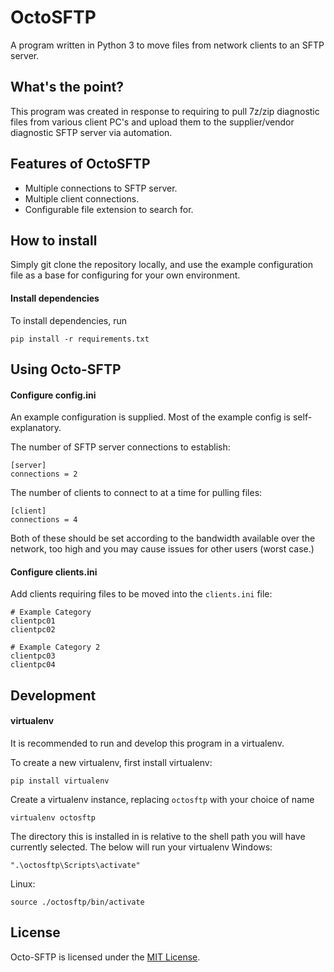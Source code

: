 OctoSFTP
=========

A program written in Python 3 to move files from network clients to an SFTP
server.

What's the point?
-----------------
This program was created in response to requiring to pull 7z/zip diagnostic
files from various client PC's and upload them to the supplier/vendor diagnostic
SFTP server via automation.


Features of OctoSFTP
---------------------

 - Multiple connections to SFTP server.
 - Multiple client connections.
 - Configurable file extension to search for.


How to install
--------------
Simply git clone the repository locally, and use the example configuration file
as a base for configuring for your own environment.

#### Install dependencies

To install dependencies, run

    pip install -r requirements.txt
    

Using Octo-SFTP
---------------

#### Configure config.ini

An example configuration is supplied.
Most of the example config is self-explanatory.

The number of SFTP server connections to establish:
    
    [server]
    connections = 2
    
The number of clients to connect to at a time for pulling files:

    [client]
    connections = 4
    
Both of these should be set according to the bandwidth available over the
network, too high and you may cause issues for other users (worst case.)

#### Configure clients.ini

Add clients requiring files to be moved into the `clients.ini` file:

    # Example Category
    clientpc01
    clientpc02
    
    # Example Category 2
    clientpc03
    clientpc04


Development
------------

#### virtualenv

It is recommended to run and develop this program in a virtualenv.

To create a new virtualenv, first install virtualenv:

    pip install virtualenv
    
Create a virtualenv instance, replacing `octosftp` with your choice of name

    virtualenv octosftp
    
The directory this is installed in is relative to the shell path you will have
currently selected. The below will run your virtualenv
Windows:

    ".\octosftp\Scripts\activate"
    
Linux:

    source ./octosftp/bin/activate
    

License
-------

Octo-SFTP is licensed under the [MIT License](LICENSE).